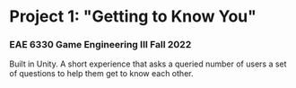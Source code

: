 # Project 1: "Getting to Know You"

### EAE 6330 Game Engineering III Fall 2022

Built in Unity. A short experience that asks a queried number of users a set of questions to help them get to know each other.
